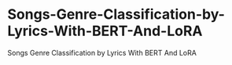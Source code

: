 # Songs-Genre-Classification-by-Lyrics-With-BERT-And-LoRA
Songs Genre Classification by Lyrics With BERT And LoRA
